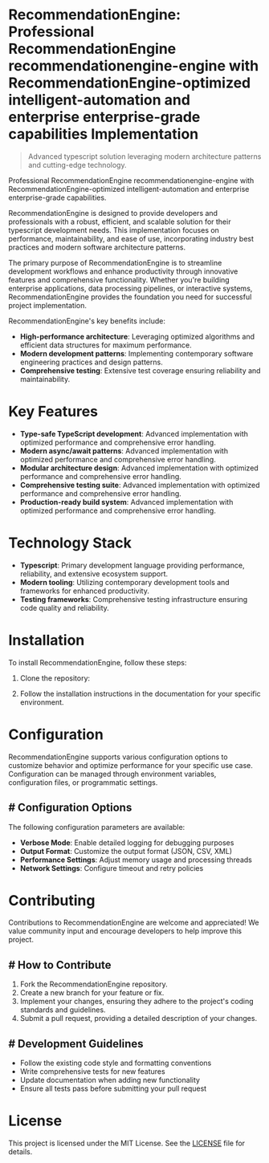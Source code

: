 <!-- fallback_RecommendationEngine_20250810113924_37330 -->

# RecommendationEngine: Professional RecommendationEngine recommendationengine-engine with RecommendationEngine-optimized intelligent-automation and enterprise enterprise-grade capabilities Implementation
> Advanced typescript solution leveraging modern architecture patterns and cutting-edge technology.

Professional RecommendationEngine recommendationengine-engine with RecommendationEngine-optimized intelligent-automation and enterprise enterprise-grade capabilities.

RecommendationEngine is designed to provide developers and professionals with a robust, efficient, and scalable solution for their typescript development needs. This implementation focuses on performance, maintainability, and ease of use, incorporating industry best practices and modern software architecture patterns.

The primary purpose of RecommendationEngine is to streamline development workflows and enhance productivity through innovative features and comprehensive functionality. Whether you're building enterprise applications, data processing pipelines, or interactive systems, RecommendationEngine provides the foundation you need for successful project implementation.

RecommendationEngine's key benefits include:

* **High-performance architecture**: Leveraging optimized algorithms and efficient data structures for maximum performance.
* **Modern development patterns**: Implementing contemporary software engineering practices and design patterns.
* **Comprehensive testing**: Extensive test coverage ensuring reliability and maintainability.

# Key Features

* **Type-safe TypeScript development**: Advanced implementation with optimized performance and comprehensive error handling.
* **Modern async/await patterns**: Advanced implementation with optimized performance and comprehensive error handling.
* **Modular architecture design**: Advanced implementation with optimized performance and comprehensive error handling.
* **Comprehensive testing suite**: Advanced implementation with optimized performance and comprehensive error handling.
* **Production-ready build system**: Advanced implementation with optimized performance and comprehensive error handling.

# Technology Stack

* **Typescript**: Primary development language providing performance, reliability, and extensive ecosystem support.
* **Modern tooling**: Utilizing contemporary development tools and frameworks for enhanced productivity.
* **Testing frameworks**: Comprehensive testing infrastructure ensuring code quality and reliability.

# Installation

To install RecommendationEngine, follow these steps:

1. Clone the repository:


2. Follow the installation instructions in the documentation for your specific environment.

# Configuration

RecommendationEngine supports various configuration options to customize behavior and optimize performance for your specific use case. Configuration can be managed through environment variables, configuration files, or programmatic settings.

## # Configuration Options

The following configuration parameters are available:

* **Verbose Mode**: Enable detailed logging for debugging purposes
* **Output Format**: Customize the output format (JSON, CSV, XML)
* **Performance Settings**: Adjust memory usage and processing threads
* **Network Settings**: Configure timeout and retry policies

# Contributing

Contributions to RecommendationEngine are welcome and appreciated! We value community input and encourage developers to help improve this project.

## # How to Contribute

1. Fork the RecommendationEngine repository.
2. Create a new branch for your feature or fix.
3. Implement your changes, ensuring they adhere to the project's coding standards and guidelines.
4. Submit a pull request, providing a detailed description of your changes.

## # Development Guidelines

* Follow the existing code style and formatting conventions
* Write comprehensive tests for new features
* Update documentation when adding new functionality
* Ensure all tests pass before submitting your pull request

# License

This project is licensed under the MIT License. See the [LICENSE](https://github.com/laurindoisaac/RecommendationEngine/blob/main/LICENSE) file for details.
